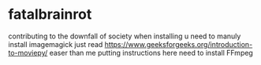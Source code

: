 # fatalbrainrot
contributing to the downfall of society
when installing u need to manuly install imagemagick just read https://www.geeksforgeeks.org/introduction-to-moviepy/ easer than me putting instructions here need to install FFmpeg
